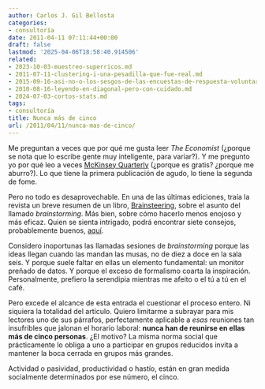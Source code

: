 ```yaml
---
author: Carlos J. Gil Bellosta
categories:
- consultoría
date: 2011-04-11 07:11:44+00:00
draft: false
lastmod: '2025-04-06T18:58:40.914506'
related:
- 2023-10-03-muestreo-superricos.md
- 2011-07-11-clustering-i-una-pesadilla-que-fue-real.md
- 2015-09-16-asi-no-o-los-sesgos-de-las-encuestas-de-respuesta-voluntaria.md
- 2010-08-16-leyendo-en-diagonal-pero-con-cuidado.md
- 2024-07-03-cortos-stats.md
tags:
- consultoría
title: Nunca más de cinco
url: /2011/04/11/nunca-mas-de-cinco/
---
```


Me preguntan a veces que por qué me gusta leer _The Economist_ (¿porque se nota que lo escribe gente muy inteligente, para variar?). Y me pregunto yo por qué leo a veces [McKinsey Quarterly](http://www.mckinseyquarterly.com/) (¿porque es gratis? ¿porque me aburro?). Lo que tiene la primera publicación de agudo, lo tiene la segunda de fome.

Pero no todo es desaprovechable. En una de las últimas ediciones, traía la revista un breve resumen de un libro, [Brainsteering](http://www.brainsteering.com/), sobre el asunto del llamado _brainstorming_. Más bien, sobre cómo hacerlo menos enojoso y más eficaz. Quien se sienta intrigado, podrá encontrar siete consejos, probablemente buenos, [aquí](http://www.mckinseyquarterly.com/Seven_steps_to_better_brainstorming_2767).

Considero inoportunas las llamadas sesiones de _brainstorming_ porque las ideas llegan cuando las mandan las musas, no de diez a doce en la sala seis. Y porque suele faltar en ellas un elemento fundamental: un monitor preñado de datos. Y porque el exceso de formalismo coarta la inspiración. Personalmente, prefiero la serendipia mientras me afeito o el tú a tú en el café.

Pero excede el alcance de esta entrada el cuestionar el proceso entero. Ni siquiera la totalidad del artículo. Quiero limitarme a subrayar para mis lectores uno de sus párrafos, perfectamente aplicable a _esas_ reuniones tan insufribles que jalonan el horario laboral: **nunca han de reunirse en ellas más de cinco personas**. ¿El motivo? La misma norma social que prácticamente lo obliga a uno a participar en grupos reducidos invita a mantener la boca cerrada en grupos más grandes.

Actividad o pasividad, productividad o hastío, están en gran medida socialmente determinados por ese número, el cinco.
